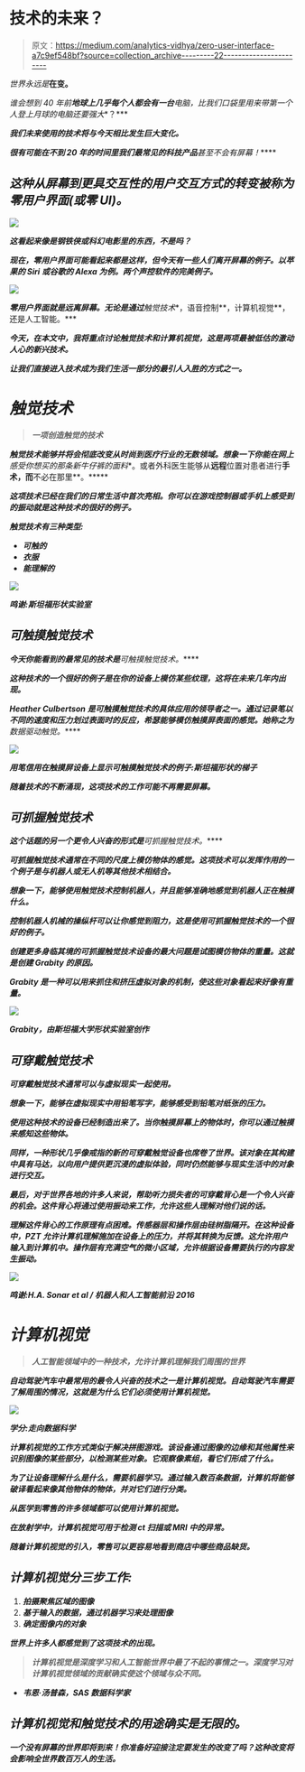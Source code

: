 # 技术的未来？

> 原文：<https://medium.com/analytics-vidhya/zero-user-interface-a7c9ef548bf?source=collection_archive---------22----------------------->

*世界永远是***在变。**

*谁会想到 40 年前**地球上几乎每个人都会有一台**电脑，比我们口袋里用来带第一个人登上月球的电脑还要强大**？***

***我们未来使用的技术将与今天相比发生巨大变化。***

***很有可能在不到 **20 年的时间里**我们最常见的科技产品**甚至不会有屏幕！*****

## ***这种从屏幕到更具交互性的用户交互方式的转变被称为零用户界面(或零 UI)。***

***![](img/7f7b4b738eae266436f029f1254e3f74.png)***

***这看起来像是钢铁侠或科幻电影里的东西，不是吗？***

***现在，零用户界面可能看起来都是这样，但今天有一些人们离开屏幕的例子。以苹果的 Siri 或谷歌的 Alexa 为例。两个声控软件的完美例子。***

***![](img/68fb3bacc2505ba16f82a3c0eea27a26.png)***

***零用户界面就是远离屏幕。无论是通过**触觉技术**，语音控制**，计算机视觉**，还是人工智能。***

***今天，在本文中，我将重点讨论触觉技术和计算机视觉，这是两项最被低估的激动人心的新兴技术。***

***让我们直接进入技术成为我们生活一部分的最引人入胜的方式之一。***

# ***触觉技术***

> ***一项创造触觉的技术***

***触觉技术能够并将会彻底改变从时尚到医疗行业的无数领域。想象一下你能在网上**感受你想买的那条新牛仔裤的面料**。或者外科医生能够从**远程**位置对患者进行**手术，而**不必在那里**。*****

***这项技术已经在我们的日常生活中首次亮相。你可以在游戏控制器或手机上感受到的振动就是这种技术的很好的例子。***

***触觉技术有三种类型:***

*   ***可触的***
*   ***衣服***
*   ***能理解的***

***![](img/ace22be4df1961c3ef300c7587781849.png)***

***鸣谢:斯坦福形状实验室***

## ***可触摸触觉技术***

***今天你能看到的最常见的技术是**可触摸触觉技术。*****

***这种技术的一个很好的例子是在你的设备上模仿某些纹理，这将在未来几年内出现。***

***Heather Culbertson 是可触摸触觉技术的具体应用的领导者之一。通过记录笔以不同的速度和压力划过表面时的反应，希瑟能够模仿触摸屏表面的感觉。她称之为**数据驱动触觉。*****

***![](img/263d70b3c23e939fddfa7693533b5802.png)***

***用笔信用在触摸屏设备上显示可触摸触觉技术的例子:斯坦福形状的梯子***

***随着技术的不断涌现，这项技术的工作可能不再需要屏幕。***

## ***可抓握触觉技术***

***这个话题的另一个更令人兴奋的形式是**可抓握触觉技术。*****

***可抓握触觉技术通常在不同的尺度上模仿物体的感觉。这项技术可以发挥作用的一个例子是与机器人或无人机等其他技术相结合。***

***想象一下，能够使用触觉技术控制机器人，并且能够准确地感觉到机器人正在触摸什么。***

***控制机器人机械的操纵杆可以让你感觉到阻力，这是使用可抓握触觉技术的一个很好的例子。***

***创建更多身临其境的可抓握触觉技术设备的最大问题是试图模仿物体的重量。这就是创建 **Grabity** 的原因。***

***Grabity 是一种可以用来抓住和挤压虚拟对象的机制，使这些对象看起来好像有重量。***

***![](img/a2bc19e53581da6ca256ab088008efec.png)***

***Grabity，由斯坦福大学形状实验室创作***

## ***可穿戴触觉技术***

***可穿戴触觉技术通常可以与虚拟现实一起使用。***

***想象一下，能够在虚拟现实中用铅笔写字，能够感受到铅笔对纸张的压力。***

***使用这种技术的设备已经制造出来了。当你触摸屏幕上的物体时，你可以通过触摸来感知这些物体。***

***同样，一种形状几乎像戒指的新的可穿戴触觉设备也席卷了世界。该对象在其构建中具有马达，以向用户提供更沉浸的虚拟体验，同时仍然能够与现实生活中的对象进行交互。***

***最后，对于世界各地的许多人来说，帮助听力损失者的可穿戴背心是一个令人兴奋的机会。这件背心将通过使用振动来工作，允许这些人理解对他们说的话。***

***理解这件背心的工作原理有点困难。传感器层和操作层由硅树脂隔开。在这种设备中，PZT 允许计算机理解施加在设备上的压力，并将其转换为反馈。这允许用户输入到计算机中。操作层有充满空气的微小区域，允许根据设备需要执行的内容发生振动。***

***![](img/a9154fb6a85d5abab43633493c2580c4.png)***

***鸣谢:H.A. Sonar et al / *机器人和人工智能前沿* 2016***

# ***计算机视觉***

> ***人工智能领域中的一种技术，允许计算机理解我们周围的世界***

***自动驾驶汽车中最常用的最令人兴奋的技术之一是计算机视觉。自动驾驶汽车需要了解周围的情况，这就是为什么它们必须使用计算机视觉。***

***![](img/4f82fb960bcd3ad1b37e1a350819b687.png)***

***学分:走向数据科学***

***计算机视觉的工作方式类似于解决拼图游戏。该设备通过图像的边缘和其他属性来识别图像的某些部分，以检测某些对象。它观察像素组，看它们形成了什么。***

***为了让设备理解什么是什么，需要机器学习。通过输入数百条数据，计算机将能够破译看起来像其他物体的物体，并对它们进行分类。***

***从医学到零售的许多领域都可以使用计算机视觉。***

***在放射学中，计算机视觉可用于检测 ct 扫描或 MRI 中的异常。***

***随着计算机视觉的引入，零售可以更容易地看到商店中哪些商品缺货。***

## ***计算机视觉分三步工作:***

1.  ***拍摄聚焦区域的图像***
2.  ***基于输入的数据，通过机器学习来处理图像***
3.  ***确定图像内的对象***

***世界上许多人都感觉到了这项技术的出现。***

> ***计算机视觉是深度学习和人工智能世界中最了不起的事情之一。深度学习对计算机视觉领域的贡献确实使这个领域与众不同。***

*   ***韦恩·汤普森，SAS 数据科学家***

## ***计算机视觉和触觉技术的用途确实是无限的。***

***一个没有屏幕的世界即将到来！你准备好迎接注定要发生的改变了吗？这种改变将会影响全世界数百万人的生活。***
